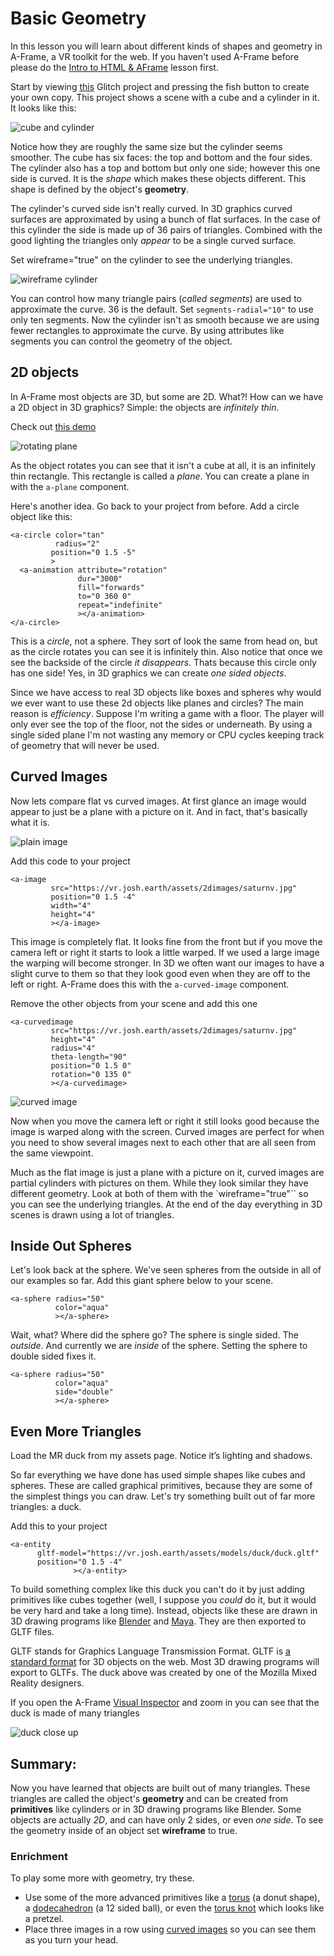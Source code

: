 # Basic Geometry

In this lesson you will learn about different kinds of shapes and geometry in A-Frame, a VR toolkit for the web.  If you haven't used A-Frame before please do the [Intro to HTML & AFrame](../intro/README.md) lesson first.

Start by viewing [this](https://webxr-workshop-lesson02.glitch.me/) Glitch project and pressing the fish button to create your own copy. This project shows a scene with a cube and a cylinder in it. It looks like this:

![cube and cylinder](images/start.png)

Notice how they are roughly the same size but the cylinder seems smoother. The cube has six faces: the top and bottom and the four sides.  The cylinder also has a top and bottom but only one side; however this one side is curved. It is the *shape* which makes these objects different. This shape is defined by the object's __geometry__.

The cylinder's curved side isn't really curved. In 3D graphics curved surfaces are approximated by using a bunch of flat surfaces. In the case of this cylinder the side is made up of 36 pairs of triangles. Combined with the good lighting the triangles only *appear* to be a single curved surface.

Set wireframe="true" on the cylinder to see the underlying triangles.

![wireframe cylinder](images/wireframe.png)

You can control how many triangle pairs (*called segments*) are used to approximate the curve. 36 is the default. Set `segments-radial="10"` to use only ten segments. Now the cylinder isn't as smooth because we are using fewer rectangles to approximate the curve.  By using attributes like segments you can control the geometry of the object.

## 2D objects

In A-Frame most objects are 3D, but some are 2D.  What?! How can we have a 2D object in 3D graphics?  Simple: the objects are *infinitely thin*.   

Check out [this demo](https://webxr-workshop-lesson02b.glitch.me/)

![rotating plane](images/rotating-plane.png)

As the object rotates you can see that it isn't a cube at all, it is an infinitely thin rectangle. This rectangle is called a *plane*. You can create a plane in with the `a-plane` component.

Here's another idea.  Go back to your project from before.  Add a circle object like this:

```
<a-circle color="tan"
          radius="2"
         position="0 1.5 -5"
         >
  <a-animation attribute="rotation"
               dur="3000"
               fill="forwards"
               to="0 360 0"
               repeat="indefinite"
               ></a-animation>
</a-circle>
```

This is a *circle*, not a sphere. They sort of look the same from head on, but as the circle rotates you can see it is infinitely thin.  Also notice that once we see the backside of the circle *it disappears*. Thats because this circle only has one side!  Yes, in 3D graphics we can create *one sided objects*.

Since we have access to real 3D objects like boxes and spheres why would we ever want to use these 2d objects like planes and circles?  The main reason is *efficiency*.  Suppose I'm writing a game with a floor. The player will only ever see the top of the floor, not the sides or underneath. By using a single sided plane I'm not wasting any memory or CPU cycles keeping track of geometry that will never be used.

## Curved Images

Now lets compare flat vs curved images.  At first glance an image would appear to just be a plane with a picture on it. And in fact, that's basically what it is.

![plain image](images/plain-image.png)

Add this code to your project

```
<a-image
         src="https://vr.josh.earth/assets/2dimages/saturnv.jpg"
         position="0 1.5 -4"
         width="4"
         height="4"
         ></a-image>
```

This image is completely flat. It looks fine from the front but if you move the camera left or right it starts to look a little warped.  If we used a large image the warping will become stronger.  In 3D we often want our images to have a slight curve to them so that they look good even when they are off to the left or right. A-Frame does this with the `a-curved-image` component.

Remove the other objects from your scene and add this one

```
<a-curvedimage
         src="https://vr.josh.earth/assets/2dimages/saturnv.jpg"
         height="4"
         radius="4"
         theta-length="90"
         position="0 1.5 0"
         rotation="0 135 0"
         ></a-curvedimage>
```

![curved image](images/curved-image.png)

Now when you move the camera left or right it still looks good because the image is warped along with the screen. Curved images are perfect for when you need to show several images next to each other that are all seen from the same viewpoint.

Much as the flat image is just a plane with a picture on it, curved images are partial cylinders with pictures on them. While they look similar they have different geometry. Look at both of them with the `wireframe="true"`` so you can see the underlying triangles.  At the end of the day everything in 3D scenes is drawn using a lot of triangles.

## Inside Out Spheres

Let's look back at the sphere.  We've seen spheres from the outside in all of our examples so far.  Add this giant sphere below to your scene.

```
<a-sphere radius="50"
          color="aqua"
          ></a-sphere>
```

Wait, what? Where did the sphere go?  The sphere is single sided. The *outside*.  And currently we are *inside* of the sphere.   Setting the sphere to double sided fixes it.

```
<a-sphere radius="50"
          color="aqua"
          side="double"
          ></a-sphere>
```

## Even More Triangles


Load the MR duck from my assets page. Notice it’s lighting and shadows.

So far everything we have done has used simple shapes like cubes and spheres. These are called graphical primitives, because they are some of the simplest things you can draw.  Let's try something built out of far more triangles: a duck.   

Add this to your project

```
<a-entity
      gltf-model="https://vr.josh.earth/assets/models/duck/duck.gltf"
      position="0 1.5 -4"
              ></a-entity>
```

To build something complex like this duck you can't do it by just adding primitives like cubes together (well, I suppose you *could* do it, but it would be very hard and take a long time). Instead, objects like these are drawn in 3D drawing programs like [Blender](https://www.blender.org) and [Maya](https://www.autodesk.com/products/maya/overview).  They are then exported to GLTF files.

GLTF stands for Graphics Language Transmission Format. GLTF is [a standard format](https://en.wikipedia.org/wiki/GlTF) for 3D objects on the web. Most 3D drawing programs will export to GLTFs.  The duck above was created by one of the Mozilla Mixed Reality designers.

If you open the A-Frame [Visual Inspector](https://aframe.io/docs/0.8.0/introduction/visual-inspector-and-dev-tools.html) and zoom in you can see that the duck is made of many triangles


![duck close up](images/duck.png)


## Summary:

Now you have learned that objects are built out of many triangles. These triangles are called the object's __geometry__ and can be created from __primitives__ like cylinders or in 3D drawing programs like Blender. Some objects are actually _2D_, and can have only 2 sides, or even _one side_.  To see the geometry inside of an object set __wireframe__ to true.

### Enrichment
To play some more with geometry, try these.

* Use some of the more advanced primitives like a [torus](https://aframe.io/docs/0.8.0/primitives/a-torus.html) (a donut shape), a [dodecahedron](https://aframe.io/docs/0.8.0/primitives/a-dodecahedron.html) (a 12 sided ball), or even the [torus knot](https://aframe.io/docs/0.8.0/primitives/a-torus-knot.html) which looks like a pretzel.
* Place three images in a row using [curved images](https://aframe.io/docs/0.8.0/primitives/a-curvedimage.html) so you can see them as you turn your head.
